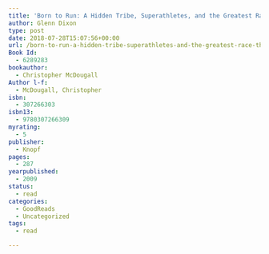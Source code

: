 ```yaml
---
title: 'Born to Run: A Hidden Tribe, Superathletes, and the Greatest Race the World Has Never Seen'
author: Glenn Dixon
type: post
date: 2018-07-28T15:07:56+00:00
url: /born-to-run-a-hidden-tribe-superathletes-and-the-greatest-race-the-world-has-never-seen/
Book Id:
  - 6289283
bookauthor:
  - Christopher McDougall
Author l-f:
  - McDougall, Christopher
isbn:
  - 307266303
isbn13:
  - 9780307266309
myrating:
  - 5
publisher:
  - Knopf
pages:
  - 287
yearpublished:
  - 2009
status:
  - read
categories:
  - GoodReads
  - Uncategorized
tags:
  - read

---
```

